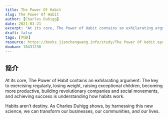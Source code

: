 ```yaml
---
title: The Power Of Habit
slug: The Power Of Habit
author: [Charles Duhigg]
date: 2021-03-21
excerpt: "At its core, The Power of Habit contains an exhilarating argument: The key to exercising regularly, losing weight, raising exceptional children, becoming more productive,"
draft: false
tags: [内驱]
resource: https://books.jianchengwang.info/study/The Power Of Habit.epub
douban: 10431236
---
```


## 简介

At its core, The Power of Habit contains an exhilarating argument: The key to exercising regularly, losing weight, raising exceptional children, becoming more productive, building revolutionary companies and social movements, and achieving success is understanding how habits work.

Habits aren’t destiny. As Charles Duhigg shows, by harnessing this new science, we can transform our businesses, our communities, and our lives.

